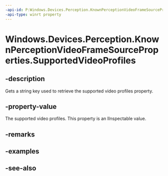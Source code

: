 ----api-id: P:Windows.Devices.Perception.KnownPerceptionVideoFrameSourceProperties.SupportedVideoProfiles
-api-type: winrt property
---<!-- Property syntaxpublic string SupportedVideoProfiles { get; }--># Windows.Devices.Perception.KnownPerceptionVideoFrameSourceProperties.SupportedVideoProfiles## -descriptionGets a string key used to retrieve the supported video profiles property.## -property-valueThe supported video profiles. This property is an IInspectable value.## -remarks## -examples## -see-also